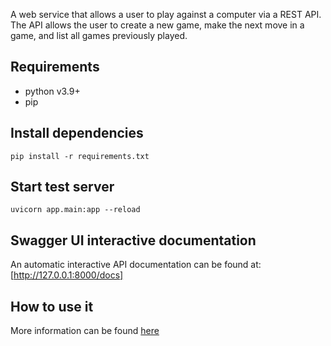 A web service that allows a user to play against a computer via a REST API. The API allows the user to create a new game, make the next move in a game, and list all games previously played.

## Requirements
 
 * python v3.9+
 * pip

## Install dependencies

```
pip install -r requirements.txt
```

## Start test server

```
uvicorn app.main:app --reload
```

## Swagger UI interactive documentation

An automatic interactive API documentation can be found at: [http://127.0.0.1:8000/docs]

## How to use it

More information can be found [here](docs/API.md)
